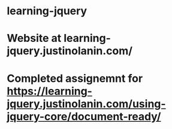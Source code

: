 # learning-jquery
# Website at learning-jquery.justinolanin.com/
# Completed assignemnt for https://learning-jquery.justinolanin.com/using-jquery-core/document-ready/
